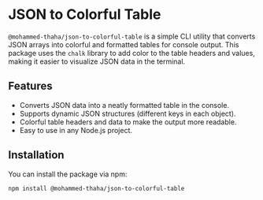 # JSON to Colorful Table

`@mohammed-thaha/json-to-colorful-table` is a simple CLI utility that converts JSON arrays into colorful and formatted tables for console output. This package uses the `chalk` library to add color to the table headers and values, making it easier to visualize JSON data in the terminal.

## Features

- Converts JSON data into a neatly formatted table in the console.
- Supports dynamic JSON structures (different keys in each object).
- Colorful table headers and data to make the output more readable.
- Easy to use in any Node.js project.

## Installation

You can install the package via npm:

```bash
npm install @mohammed-thaha/json-to-colorful-table
